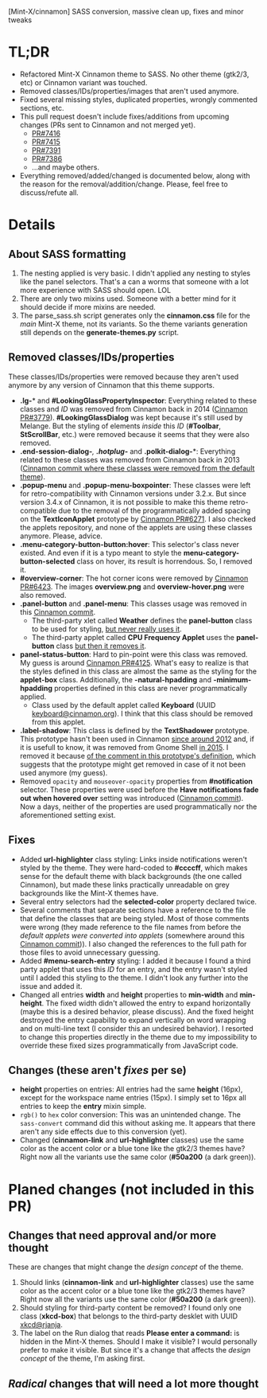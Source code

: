 [Mint-X/cinnamon] SASS conversion, massive clean up, fixes and minor tweaks

# TL;DR

- Refactored Mint-X Cinnamon theme to SASS. No other theme (gtk2/3, etc) or Cinnamon variant was touched.
- Removed classes/IDs/properties/images that aren't used anymore.
- Fixed several missing styles, duplicated properties, wrongly commented sections, etc.
- This pull request doesn't include fixes/additions from upcoming changes (PRs sent to Cinnamon and not merged yet).
    - [PR#7416](https://github.com/linuxmint/Cinnamon/pull/7416)
    - [PR#7415](https://github.com/linuxmint/Cinnamon/pull/7415)
    - [PR#7391](https://github.com/linuxmint/Cinnamon/pull/7391)
    - [PR#7386](https://github.com/linuxmint/Cinnamon/pull/7386)
    - ...and maybe others.
- Everything removed/added/changed is documented below, along with the reason for the removal/addition/change. Please, feel free to discuss/refute all.

# Details

## About SASS formatting

1. The nesting applied is very basic. I didn't applied any nesting to styles like the panel selectors. That's a can a worms that someone with a lot more experience with SASS should open. LOL
2. There are only two mixins used. Someone with a better mind for it should decide if more mixins are needed.
3. The parse_sass.sh script generates only the **cinnamon.css** file for the *main* Mint-X theme, not its variants. So the theme variants generation still depends on the **generate-themes.py** script.

## Removed classes/IDs/properties

These classes/IDs/properties were removed because they aren't used anymore by any version of Cinnamon that this theme supports.

- **.lg-*** and **#LookingGlassPropertyInspector**: Everything related to these classes and *ID* was removed from Cinnamon back in 2014 ([Cinnamon PR#3779](https://github.com/linuxmint/Cinnamon/pull/3779)). **#LookingGlassDialog** was kept because it's still used by Melange. But the styling of elements *inside* this *ID* (**#Toolbar**, **StScrollBar**, etc.) were removed because it seems that they were also removed.
- **.end-session-dialog-***, **.hotplug-*** and **.polkit-dialog-***: Everything related to these classes was removed from Cinnamon back in 2013 ([Cinnamon commit where these classes were removed from the default theme](https://github.com/linuxmint/Cinnamon/commit/b8d1dbba7cc2a6edc2bc429b82518356ff73bf6d)).
- **.popup-menu** and **.popup-menu-boxpointer**: These classes were left for retro-compatibility with Cinnamon versions under 3.2.x. But since version 3.4.x of Cinnamon, it is not possible to make this theme retro-compatible due to the removal of the programmatically added spacing on the **TextIconApplet** prototype by [Cinnamon PR#6271](https://github.com/linuxmint/Cinnamon/pull/6271). I also checked the applets repository, and none of the applets are using these classes anymore. Please, advice.
- **.menu-category-button-button:hover**: This selector's class never existed. And even if it is a typo meant to style the **menu-category-button-selected** class on hover, its result is horrendous. So, I removed it.
- **#overview-corner**: The hot corner icons were removed by [Cinnamon PR#6423](https://github.com/linuxmint/Cinnamon/pull/6423). The images **overview.png** and **overview-hover.png** were also removed.
- **.panel-button** and **.panel-menu**: This classes usage was removed in this [Cinnamon commit](https://github.com/linuxmint/Cinnamon/commit/91b0b76cdc02d659fa6ea08dbfce95648349395d).
    - The third-party xlet called **Weather** defines the **panel-button** class to be used for styling, [but never really uses it](https://github.com/linuxmint/cinnamon-spices-applets/blob/master/weather%40mockturtl/files/weather%40mockturtl/applet.js#L123).
    - The third-party applet called **CPU Frequency Applet** uses the **panel-button** class [but then it removes it](https://github.com/linuxmint/cinnamon-spices-applets/blob/master/cpufreq%40mtwebster/files/cpufreq%40mtwebster/applet.js#L150).
- **panel-status-button**: Hard to pin-point were this class was removed. My guess is around [Cinnamon PR#4125](https://github.com/linuxmint/Cinnamon/pull/4125). What's easy to realize is that the styles defined in this class are almost the same as the styling for the **applet-box** class. Additionally, the **-natural-hpadding** and **-minimum-hpadding** properties defined in this class are never programmatically applied.
    - Class used by the default applet called **Keyboard** (UUID keyboard@cinnamon.org). I think that this class should be removed from this applet.
- **.label-shadow**: This class is defined by the **TextShadower** prototype. This prototype hasn't been used in Cinnamon [since around 2012](https://github.com/linuxmint/Cinnamon/commit/3f2524048499533393be886cf2c917dfcc539b80) and, if it is usefull to know, it was removed from Gnome Shell [in 2015](333becef45d58be20ea0b9d4404c2c382a9db117). I removed it because [of the comment in this prototype's definition](https://github.com/linuxmint/Cinnamon/blob/master/js/ui/panel.js#L1201), which suggests that the prototype might get removed in case of it not been used anymore (my guess).
- Removed `opacity` and `mouseover-opacity` properties from **#notification** selector. These properties were used before the **Have notifications fade out when hovered over** setting was introduced ([Cinnamon commit](https://github.com/linuxmint/Cinnamon/commit/dae0a218f5cab5fff1ef3b3e52463fb15e0358e2)). Now a days, neither of the properties are used programmatically nor the aforementioned setting exist.


## Fixes

- Added **url-highlighter** class styling: Links inside notifications weren't styled by the theme. They were hard-coded to **#ccccff**, which makes sense for the default theme with black backgrounds (the one called Cinnamon), but made these links practically unreadable on grey backgrounds like the Mint-X themes have.
- Several entry selectors had the **selected-color** property declared twice.
- Several comments that separate sections have a reference to the file that define the classes that are being styled. Most of those comments were wrong (they made reference to the file names from before the *default applets were converted into applets* (somewhere around this [Cinnamon commit](https://github.com/linuxmint/Cinnamon/commit/30d1c580e2de79eaeb7f5da69193898b7df838a5))). I also changed the references to the full path for those files to avoid unnecessary guessing.
- Added **#menu-search-entry** styling: I added it because I found a third party applet that uses this *ID* for an entry, and the entry wasn't styled until I added this styling to the theme. I didn't look any further into the issue and added it.
- Changed all entries **width** and **height** properties to **min-width** and **min-height**. The fixed width didn't allowed the entry to expand horizontally (maybe this is a desired behavior, please discuss). And the fixed height destroyed the entry capability to expand vertically on word wrapping and on multi-line text (I consider this an undesired behavior). I resorted to change this properties directly in the theme due to my impossibility to override these fixed sizes programmatically from JavaScript code.

## Changes (these aren't *fixes* per se)

- **height** properties on entries: All entries had the same **height** (16px), except for the workspace name entries (15px). I simply set to 16px all entries to keep the **entry** mixin simple.
- `rgb()` to `hex` color conversion: This was an unintended change. The `sass-convert` command did this without asking me. It appears that there aren't any side effects due to this conversion (yet).
- Changed  (**cinnamon-link** and **url-highlighter** classes) use the same color as the accent color or a blue tone like the gtk2/3 themes have? Right now all the variants use the same color (**#50a200** (a dark green)).

# Planed changes (not included in this PR)

## Changes that need approval and/or more thought

These are changes that might change the *design concept* of the theme.

1. Should links (**cinnamon-link** and **url-highlighter** classes) use the same color as the accent color or a blue tone like the gtk2/3 themes have? Right now all the variants use the same color (**#50a200** (a dark green)).
2. Should styling for third-party content be removed? I found only one class (**xkcd-box**) that belongs to the third-party desklet with UUID [xkcd@rjanja](https://github.com/linuxmint/cinnamon-spices-desklets/tree/master/xkcd%40rjanja).
3. The label on the Run dialog that reads **Please enter a command:** is hidden in the Mint-X themes. Should I make it visible? I would personally prefer to make it visible. But since it's a change that affects the *design concept* of the theme, I'm asking first.

## *Radical* changes that will need a lot more thought
